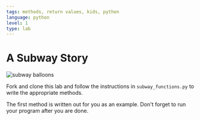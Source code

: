 ```yaml
---
tags: methods, return values, kids, python
language: python
level: 1
type: lab
---
```


# A Subway Story

![subway balloons](http://1.media.collegehumor.cvcdn.com/28/26/beeb4cb32e3896b1659854ad8977c847-the-new-york-city-subway-what-you-can-expect.jpg)

Fork and clone this lab and follow the instructions in `subway_functions.py` to write the appropriate methods.

The first method is written out for you as an example. Don't forget to run your program after you are done.
